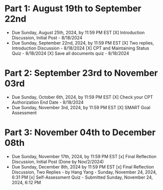 # Part 1: August 19th to September 22nd
* Due Sunday, August 25th, 2024, by 11:59 PM EST
	[X] Introduction Discussion, Initial Post
		- 8/18/2024
* Due Sunday, September 22nd, 2024, by 11:59 PM EST
	[X] Two replies, Introduction Discussion
		- 8/18/2024
	[X] CPT and Maintaining Status Quiz
		- 8/18/2024
	[X] Save all documents quiz
		- 8/18/2024

# Part 2: September 23rd  to November 03rd
* Due Sunday, October 6th, 2024, by 11:59 PM EST
	[X] Check your CPT Authorization End Date
		- 8/18/2024
* Due Sunday, November 3rd, 2024, by 11:59 PM EST
	[X] SMART Goal Assessment

# Part 3: November 04th to December 08th
* Due Sunday, November 17th, 2024, by 11:59 PM EST
	[x] Final Reflection Discussion, Initial Post (Done by Nov/2/2024)
* Due Sunday, December 8th, 2024 by 11:59 PM EST
	[x] Final Reflection Discussion, Two Replies - by Hang Yang - Sunday, November 24, 2024, 6:31 PM
	[x] Self-Assessment Quiz - Submitted Sunday, November 24, 2024, 6:12 PM